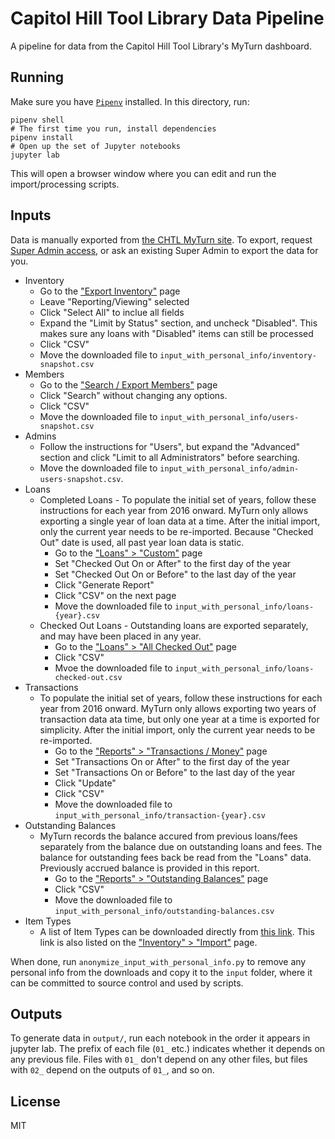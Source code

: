 # Capitol Hill Tool Library Data Pipeline

A pipeline for data from the Capitol Hill Tool Library's MyTurn dashboard.

## Running

Make sure you have [`Pipenv`](https://docs.pipenv.org/) installed. In this directory, run:

```
pipenv shell
# The first time you run, install dependencies
pipenv install
# Open up the set of Jupyter notebooks
jupyter lab
```

This will open a browser window where you can edit and run the import/processing scripts.

## Inputs

Data is manually exported from [the CHTL MyTurn site](https://capitolhill.myturn.com/).  To export, request [Super Admin access](https://support.myturn.com/hc/en-us/articles/205664648-Creating-Additional-Admin-Users), or ask an existing Super Admin to export the data for you.

* Inventory
  * Go to the ["Export Inventory"](https://capitolhill.myturn.com/library/orgInventory/report) page
  * Leave "Reporting/Viewing" selected
  * Click "Select All" to inclue all fields
  * Expand the "Limit by Status" section, and uncheck "Disabled".  This makes sure any loans with "Disabled" items can still be processed
  * Click "CSV"
  * Move the downloaded file to `input_with_personal_info/inventory-snapshot.csv`
* Members
  * Go to the ["Search / Export Members"](https://capitolhill.myturn.com/library/orgMembership/searchUsers) page
  * Click "Search" without changing any options.
  * Click "CSV"
  * Move the downloaded file to `input_with_personal_info/users-snapshot.csv`
* Admins
  * Follow the instructions for "Users", but expand the "Advanced" section and click "Limit to all Administrators" before searching.
  * Move the downloaded file to `input_with_personal_info/admin-users-snapshot.csv`.
* Loans
  * Completed Loans - To populate the initial set of years, follow these instructions for each year from 2016 onward.  MyTurn only allows exporting a single year of loan data at a time. After the initial import, only the current year needs to be re-imported. Because "Checked Out" date is used, all past year loan data is static.
      * Go to the ["Loans" > "Custom"](https://capitolhill.myturn.com/library/orgLoan/reportParameters) page
      * Set "Checked Out On or After" to the first day of the year
      * Set "Checked Out On or Before" to the last day of the year
      * Click "Generate Report"
      * Click "CSV" on the next page
      * Move the downloaded file to `input_with_personal_info/loans-{year}.csv`
  * Checked Out Loans - Outstanding loans are exported separately, and may have been placed in any year.
      * Go to the ["Loans" > "All Checked Out"](https://capitolhill.myturn.com/library/orgLoan/list) page
      * Click "CSV"
      * Mvoe the downloaded file to `input_with_personal_info/loans-checked-out.csv`
* Transactions
  * To populate the initial set of years, follow these instructions for each year from 2016 onward. MyTurn only allows exporting two years of transaction data ata time, but only one year at a time is exported for simplicity.  After the initial import, only the current year needs to be re-imported.
    * Go to the ["Reports" > "Transactions / Money"](https://capitolhill.myturn.com/library/orgMyOrganization/moneyReport) page
    * Set "Transactions On or After" to the first day of the year
    * Set "Transactions On or Before" to the last day of the year
    * Click "Update"
    * Click "CSV"
    * Move the downloaded file to `input_with_personal_info/transaction-{year}.csv`
* Outstanding Balances
  * MyTurn records the balance accured from previous loans/fees separately from the balance due on outstanding loans and fees. The balance for outstanding fees back be read from the "Loans" data. Previously accrued balance is provided in this report.
    * Go to the ["Reports" > "Outstanding Balances"](https://capitolhill.myturn.com/library/onAccount/list) page
    * Click "CSV"
    * Move the downloaded file to `input_with_personal_info/outstanding-balances.csv`
* Item Types
  * A list of Item Types can be downloaded directly from [this link](https://capitolhill.myturn.com/library/orgDefaults/export?format=csv&extension=csv). This link is also listed on the ["Inventory" > "Import"](https://capitolhill.myturn.com/library/orgInventory/importInventory) page.

When done, run `anonymize_input_with_personal_info.py` to remove any personal info from the downloads and copy it to the `input` folder, where it can be committed to source control and used by scripts.

## Outputs

To generate data in `output/`, run each notebook in the order it appears in jupyter lab. The prefix of each file (`01_` etc.) indicates whether it depends on any previous file. Files with `01_` don't depend on any other files, but files with `02_` depend on the outputs of `01_`, and so on.

## License

MIT
